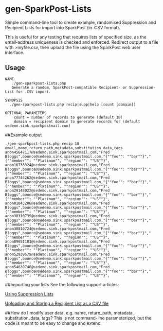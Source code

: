 # gen-SparkPost-Lists
Simple command-line tool to create example, randomised Suppression and Recipient Lists for import into SparkPost (in .CSV format).

This is useful for any testing that requires lists of specified size, as the email-address uniqueness is checked and enforced.
Redirect output to a file with >myfile.csv, then upload the file using the SparkPost web user interface.

## Usage

```
NAME
   ./gen-sparkpost-lists.php
   Generate a random, SparkPost-compatible Recipient- or Suppression-List for .CSV import.

SYNOPSIS
  ./gen-sparkpost-lists.php recip|supp|help [count [domain]]

OPTIONAL PARAMETERS
    count = number of records to generate (default 10)
    domain = recipient domain to generate records for (default sedemo.sink.sparkpostmail.com)
```

##Example output

```
./gen-sparkpost-lists.php recip 10 
email,name,return_path,metadata,substitution_data,tags
anon45647117@sedemo.sink.sparkpostmail.com,"Fred Bloggs",bounce@sedemo.sink.sparkpostmail.com,"{""foo"": ""bar""}","{""member"": ""Platinum"", ""region"": ""US""}",
anon16733324@sedemo.sink.sparkpostmail.com,"Fred Bloggs",bounce@sedemo.sink.sparkpostmail.com,"{""foo"": ""bar""}","{""member"": ""Platinum"", ""region"": ""US""}",
anon77744262@sedemo.sink.sparkpostmail.com,"Fred Bloggs",bounce@sedemo.sink.sparkpostmail.com,"{""foo"": ""bar""}","{""member"": ""Platinum"", ""region"": ""US""}",
anon29148022@sedemo.sink.sparkpostmail.com,"Fred Bloggs",bounce@sedemo.sink.sparkpostmail.com,"{""foo"": ""bar""}","{""member"": ""Platinum"", ""region"": ""US""}",
anon01043286@sedemo.sink.sparkpostmail.com,"Fred Bloggs",bounce@sedemo.sink.sparkpostmail.com,"{""foo"": ""bar""}","{""member"": ""Platinum"", ""region"": ""US""}",
anon38310735@sedemo.sink.sparkpostmail.com,"Fred Bloggs",bounce@sedemo.sink.sparkpostmail.com,"{""foo"": ""bar""}","{""member"": ""Platinum"", ""region"": ""US""}",
anon30810724@sedemo.sink.sparkpostmail.com,"Fred Bloggs",bounce@sedemo.sink.sparkpostmail.com,"{""foo"": ""bar""}","{""member"": ""Platinum"", ""region"": ""US""}",
anon89651181@sedemo.sink.sparkpostmail.com,"Fred Bloggs",bounce@sedemo.sink.sparkpostmail.com,"{""foo"": ""bar""}","{""member"": ""Platinum"", ""region"": ""US""}",
anon52939679@sedemo.sink.sparkpostmail.com,"Fred Bloggs",bounce@sedemo.sink.sparkpostmail.com,"{""foo"": ""bar""}","{""member"": ""Platinum"", ""region"": ""US""}",
anon54639748@sedemo.sink.sparkpostmail.com,"Fred Bloggs",bounce@sedemo.sink.sparkpostmail.com,"{""foo"": ""bar""}","{""member"": ""Platinum"", ""region"": ""US""}",
```

##Importing your lists
See the following support articles:

[Using Suppression Lists](https://support.sparkpost.com/customer/portal/articles/1929891)

[Uploading and Storing a Recipient List as a CSV file](https://support.sparkpost.com/customer/portal/articles/2351320)

##How do I modify user data, e.g. name, return_path, metadata, substitution_data, tags?
This is not command-line parameterized, but the code is meant to be easy to change and extend.
